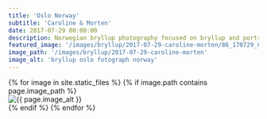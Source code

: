 ```yaml
---
title: 'Oslo Norway'
subtitle: 'Caroline & Morten'
date: 2017-07-29 00:00:00
description: Norwegian bryllup photography focused on bryllup and portrait photography. 
featured_image: '/images/bryllup/2017-07-29-caroline-morten/86_170729_Caroline&Morten_W_Oslo_Norway.jpg'
image_path: '/images/bryllup/2017-07-29-caroline-morten'
image_alt: 'bryllup oslo fotograph norway'
---
```


<!-- > “Cherry blossoms, the symbolic flower of the spring.” -->

<!-- DO NOT EDIT BELOW -->
<div class="image-wrap" >
{% for image in site.static_files %}
    {% if image.path contains page.image_path %}
        <div class="image-wrap" >
        <img src="{{ site.baseurl }}{{ image.path }}" alt="{{ page.image_alt }}" />
        </div>
    {% endif %}
{% endfor %}
